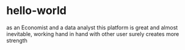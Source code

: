 # hello-world
as an Economist and a data analyst this platform
is great and almost inevitable, working
hand in hand with other user surely creates
more strength
